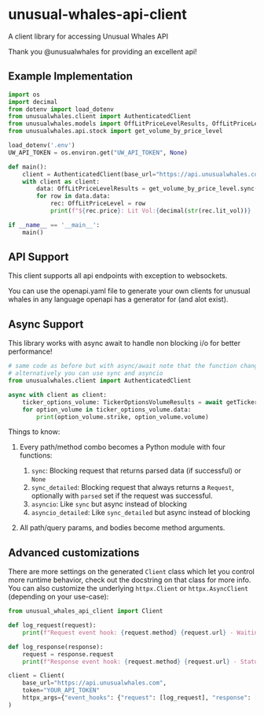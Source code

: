 # unusual-whales-api-client
A client library for accessing Unusual Whales API

Thank you @unusualwhales for providing an excellent api!


## Example Implementation
```python
import os
import decimal
from dotenv import load_dotenv
from unusualwhales.client import AuthenticatedClient
from unusualwhales.models import OffLitPriceLevelResults, OffLitPriceLevel
from unusualwhales.api.stock import get_volume_by_price_level

load_dotenv('.env')
UW_API_TOKEN = os.environ.get("UW_API_TOKEN", None)

def main():
    client = AuthenticatedClient(base_url="https://api.unusualwhales.com", token=UW_API_TOKEN)
    with client as client:
        data: OffLitPriceLevelResults = get_volume_by_price_level.sync(client=client, ticker="SPY", date="2024-05-03")
        for row in data.data:
            rec: OffLitPriceLevel = row
            print(f"${rec.price}: Lit Vol:{decimal(str(rec.lit_vol))} | Dark Vol: {rec.off_vol}")

if __name__ == '__main__':
    main()
```

## API Support
This client supports all api endpoints with exception to websockets.

You can use the openapi.yaml file to generate your own clients for unusual whales in
any language openapi has a generator for (and alot exist).

## Async Support

This library works with async await to handle non blocking i/o for better performance!

```python
# same code as before but with async/await note that the function changes from sync_detailed to asyncio_detailed
# alternatively you can use sync and asyncio
from unusualwhales.client import AuthenticatedClient

async with client as client:
    ticker_options_volume: TickerOptionsVolumeResults = await getTickerOptionsVolume.asyncio(client=client,ticker="AAPL",date="2024-05-03")
    for option_volume in ticker_options_volume.data:
        print(option_volume.strike, option_volume.volume)
```

Things to know:
1. Every path/method combo becomes a Python module with four functions:
    1. `sync`: Blocking request that returns parsed data (if successful) or `None`
    1. `sync_detailed`: Blocking request that always returns a `Request`, optionally with `parsed` set if the request was successful.
    1. `asyncio`: Like `sync` but async instead of blocking
    1. `asyncio_detailed`: Like `sync_detailed` but async instead of blocking

1. All path/query params, and bodies become method arguments.

## Advanced customizations

There are more settings on the generated `Client` class which let you control more runtime behavior, check out the docstring on that class for more info. You can also customize the underlying `httpx.Client` or `httpx.AsyncClient` (depending on your use-case):

```python
from unusual_whales_api_client import Client

def log_request(request):
    print(f"Request event hook: {request.method} {request.url} - Waiting for response")

def log_response(response):
    request = response.request
    print(f"Response event hook: {request.method} {request.url} - Status {response.status_code}")

client = Client(
    base_url="https://api.unusualwhales.com",
    token="YOUR_API_TOKEN"
    httpx_args={"event_hooks": {"request": [log_request], "response": [log_response]}},
)
```
